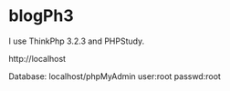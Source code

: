# blogPh3

I use ThinkPhp 3.2.3 and PHPStudy.

http://localhost

Database: localhost/phpMyAdmin 
user:root
passwd:root
